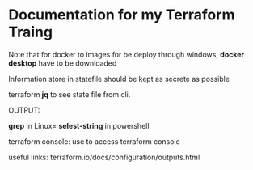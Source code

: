 # Documentation for my Terraform Traing

Note that for docker to images for be deploy through windows, **docker desktop** have to be downloaded

Information store in statefile should be kept as secrete as possible

terraform **jq** to see state file from cli.

OUTPUT: 

**grep** in Linux= **selest-string** in powershell

terraform console: use to access terraform console

useful links: terraform.io/docs/configuration/outputs.html
